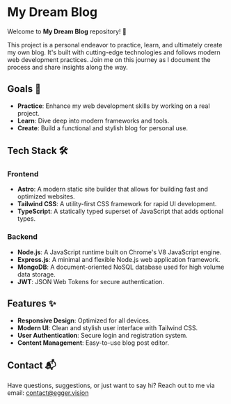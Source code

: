 # My Dream Blog

Welcome to **My Dream Blog** repository! 🚀

This project is a personal endeavor to practice, learn, and ultimately create my own blog. It's built with cutting-edge technologies and follows modern web development practices. Join me on this journey as I document the process and share insights along the way.

## Goals 🎯

- **Practice**: Enhance my web development skills by working on a real project.
- **Learn**: Dive deep into modern frameworks and tools.
- **Create**: Build a functional and stylish blog for personal use.

## Tech Stack 🛠️

### Frontend
- **Astro**: A modern static site builder that allows for building fast and optimized websites.
- **Tailwind CSS**: A utility-first CSS framework for rapid UI development.
- **TypeScript**: A statically typed superset of JavaScript that adds optional types.

### Backend
- **Node.js**: A JavaScript runtime built on Chrome's V8 JavaScript engine.
- **Express.js**: A minimal and flexible Node.js web application framework.
- **MongoDB**: A document-oriented NoSQL database used for high volume data storage.
- **JWT**: JSON Web Tokens for secure authentication.

## Features ✨

- **Responsive Design**: Optimized for all devices.
- **Modern UI**: Clean and stylish user interface with Tailwind CSS.
- **User Authentication**: Secure login and registration system.
- **Content Management**: Easy-to-use blog post editor.

## Contact 📬

Have questions, suggestions, or just want to say hi? Reach out to me via email:
contact@egger.vision

